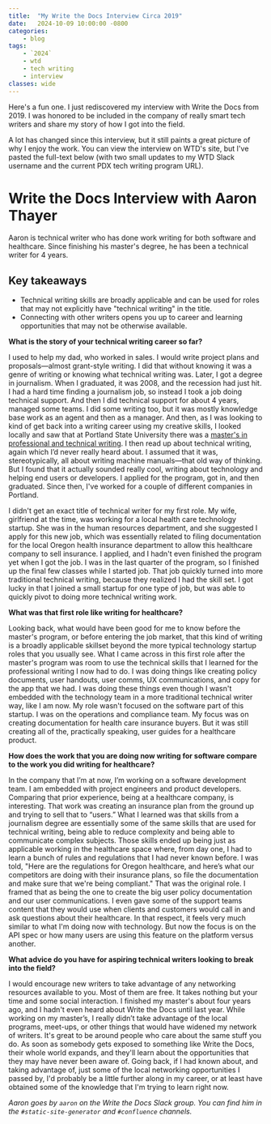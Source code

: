```yaml
---
title:  "My Write the Docs Interview Circa 2019"
date:   2024-10-09 10:00:00 -0800
categories:
    - blog
tags:
    - `2024`
    - wtd
    - tech writing
    - interview
classes: wide
---
```


Here's a fun one. I just rediscovered my interview with Write the Docs from 2019. I was honored to be included in the company of really smart tech writers and share my story of how I got into the field.

A lot has changed since this interview, but it still paints a great picture of why I enjoy the work. You can view the interview on WTD's site, but I've pasted the full-text below (with two small updates to my WTD Slack username and the current PDX tech writing program URL).

# Write the Docs Interview with Aaron Thayer

Aaron is technical writer who has done work writing for both software and healthcare. Since finishing his master's degree, he has been a technical writer for 4 years.

## Key takeaways

* Technical writing skills are broadly applicable and can be used for roles that may not explicitly have "technical writing" in the title.
* Connecting with other writers opens you up to career and learning opportunities that may not be otherwise available.

**What is the story of your technical writing career so far?**

I used to help my dad, who worked in sales. I would write project plans and proposals—almost grant-style writing. I did that without knowing it was a genre of writing or knowing what technical writing was. Later, I got a degree in journalism. When I graduated, it was 2008, and the recession had just hit. I had a hard time finding a journalism job, so instead I took a job doing technical support. And then I did technical support for about 4 years, managed some teams. I did some writing too, but it was mostly knowledge base work as an agent and then as a manager. And then, as I was looking to kind of get back into a writing career using my creative skills, I looked locally and saw that at Portland State University there was a [master's in professional and technical writing](https://www.pdx.edu/academics/programs/graduate/professional-and-technical-writing). I then read up about technical writing, again which I’d never really heard about. I assumed that it was, stereotypically, all about writing machine manuals—that old way of thinking. But I found that it actually sounded really cool, writing about technology and helping end users or developers. I applied for the program, got in, and then graduated. Since then, I've worked for a couple of different companies in Portland.

I didn't get an exact title of technical writer for my first role. My wife, girlfriend at the time, was working for a local health care technology startup. She was in the human resources department, and she suggested I apply for this new job, which was essentially related to filing documentation for the local Oregon health insurance department to allow this healthcare company to sell insurance. I applied, and I hadn't even finished the program yet when I got the job. I was in the last quarter of the program, so I finished up the final few classes while I started job. That job quickly turned into more traditional technical writing, because they realized I had the skill set. I got lucky in that I joined a small startup for one type of job, but was able to quickly pivot to doing more technical writing work.

**What was that first role like writing for healthcare?**

Looking back, what would have been good for me to know before the master's program, or before entering the job market, that this kind of writing is a broadly applicable skillset beyond the more typical technology startup roles that you usually see. What I came across in this first role after the master's program was room to use the technical skills that I learned for the professional writing I now had to do. I was doing things like creating policy documents, user handouts, user comms, UX communications, and copy for the app that we had. I was doing these things even though I wasn't embedded with the technology team in a more traditional technical writer way, like I am now. My role wasn't focused on the software part of this startup. I was on the operations and compliance team. My focus was on creating documentation for health care insurance buyers. But it was still creating all of the, practically speaking, user guides for a healthcare product.

**How does the work that you are doing now writing for software compare to the work you did writing for healthcare?**

In the company that I’m at now, I’m working on a software development team. I am embedded with project engineers and product developers. Comparing that prior experience, being at a healthcare company, is interesting. That work was creating an insurance plan from the ground up and trying to sell that to “users.” What I learned was that skills from a journalism degree are essentially some of the same skills that are used for technical writing, being able to reduce complexity and being able to communicate complex subjects. Those skills ended up being just as applicable working in the healthcare space where, from day one, I had to learn a bunch of rules and regulations that I had never known before. I was told, "Here are the regulations for Oregon healthcare, and here’s what our competitors are doing with their insurance plans, so file the documentation and make sure that we're being compliant." That was the original role. I framed that as being the one to create the big user policy documentation and our user communications. I even gave some of the support teams content that they would use when clients and customers would call in and ask questions about their healthcare. In that respect, it feels very much similar to what I'm doing now with technology. But now the focus is on the API spec or how many users are using this feature on the platform versus another.

**What advice do you have for aspiring technical writers looking to break into the field?**

I would encourage new writers to take advantage of any networking resources available to you. Most of them are free. It takes nothing but your time and some social interaction. I finished my master's about four years ago, and I hadn't even heard about Write the Docs until last year. While working on my master’s, I really didn’t take advantage of the local programs, meet-ups, or other things that would have widened my network of writers. It's great to be around people who care about the same stuff you do. As soon as somebody gets exposed to something like Write the Docs, their whole world expands, and they'll learn about the opportunities that they may have never been aware of. Going back, if I had known about, and taking advantage of, just some of the local networking opportunities I passed by, I'd probably be a little further along in my career, or at least have obtained some of the knowledge that I'm trying to learn right now.

*Aaron goes by ``aaron`` on the Write the Docs Slack group. You can find him in the ``#static-site-generator`` and ``#confluence`` channels.*
